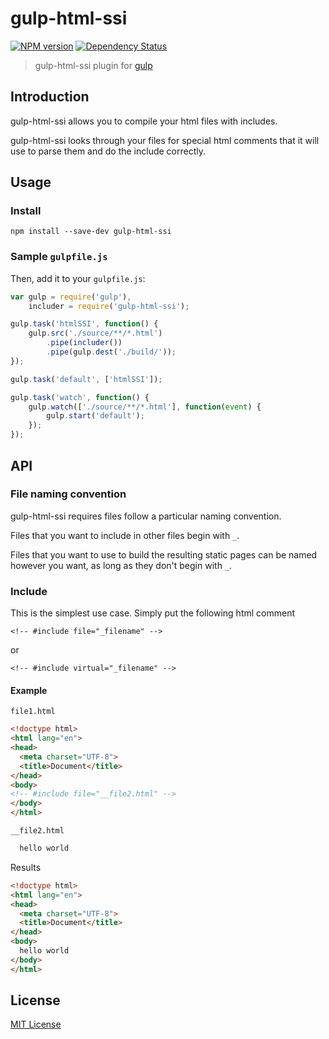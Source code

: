 # gulp-html-ssi
[![NPM version][npm-image]][npm-url]  [![Dependency Status][depstat-image]][depstat-url]

> gulp-html-ssi plugin for [gulp](https://github.com/wearefractal/gulp)

## Introduction

gulp-html-ssi allows you to compile your html files with includes.

gulp-html-ssi looks through your files for special html comments that it will use to parse them and do the include correctly.

## Usage


### Install
```shell
npm install --save-dev gulp-html-ssi
```

### Sample `gulpfile.js`
Then, add it to your `gulpfile.js`:

```javascript
var gulp = require('gulp'),
	includer = require('gulp-html-ssi');

gulp.task('htmlSSI', function() {
	gulp.src('./source/**/*.html')
		.pipe(includer())
		.pipe(gulp.dest('./build/'));
});

gulp.task('default', ['htmlSSI']);

gulp.task('watch', function() {
	gulp.watch(['./source/**/*.html'], function(event) {
		gulp.start('default');
	});
});
```

## API

### File naming convention
 gulp-html-ssi requires files follow a particular naming convention.

Files that you want to include in other files begin with `_`.

Files that you want to use to build the resulting static pages can be named however you want, as long as they don't begin with `_`.

### Include
This is the simplest use case.  Simply put the following html comment

`<!-- #include file="_filename" -->`

or

`<!-- #include virtual="_filename" -->`

#### Example

`file1.html`
```html
<!doctype html>
<html lang="en">
<head>
  <meta charset="UTF-8">
  <title>Document</title>
</head>
<body>
<!-- #include file="__file2.html" -->
</body>
</html>
```

`__file2.html`
```html
  hello world
```

Results
```html
<!doctype html>
<html lang="en">
<head>
  <meta charset="UTF-8">
  <title>Document</title>
</head>
<body>
  hello world
</body>
</html>
```

## License

[MIT License](http://en.wikipedia.org/wiki/MIT_License)

[npm-url]: https://npmjs.org/package/gulp-htmlincluder
[npm-image]: https://badge.fury.io/js/gulp-htmlincluder.png

[travis-url]: http://travis-ci.org/internetErik/gulp-htmlincluder
[travis-image]: https://secure.travis-ci.org/internetErik/gulp-htmlincluder.png?branch=master

[coveralls-url]: https://coveralls.io/r/internetErik/gulp-htmlincluder
[coveralls-image]: https://coveralls.io/repos/internetErik/gulp-htmlincluder/badge.png

[depstat-url]: https://david-dm.org/internetErik/gulp-htmlincluder
[depstat-image]: https://david-dm.org/internetErik/gulp-htmlincluder.png

